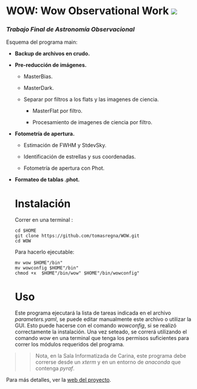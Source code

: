 # WOW: Wow Observational Work ![](http://carina.fcaglp.unlp.edu.ar/~guevaran/wow/wowlogo4.png)
### _Trabajo Final de Astronomía Observacional_

Esquema del programa main:


* **Backup de archivos en crudo.**

* **Pre-reducción de imágenes.**

  + MasterBias.

  + MasterDark.

  + Separar por filtros a los flats y las imagenes de ciencia.
  
    - MasterFlat por filtro.

    - Procesamiento de imagenes de ciencia por filtro.

* **Fotometría de apertura.**
  
  + Estimación de FWHM y StdevSky.
  
  + Identificación de estrellas y sus coordenadas.
  
  + Fotometría de apertura con Phot.

* **Formateo de tablas .phot.**
  
  
  
  # Instalación
  
  Correr en una terminal :
  ```
  cd $HOME
  git clone https://github.com/tomasregna/WOW.git
  cd WOW
  ```
  Para hacerlo ejecutable:
  ```
  mv wow $HOME"/bin"
  mv wowconfig $HOME"/bin"
  chmod +x  $HOME"/bin/wow" $HOME"/bin/wowconfig"
  ```
  
  # Uso
  
  Este programa ejecutará la lista de tareas indicada en el archivo _parameters.yaml_, se puede editar manualmente este archivo o utilizar la GUI. Esto puede hacerse con el comando *wowconfig*, si se realizó correctamente la instalación.
 Una vez seteado, se correrá utilizando el comando *wow* en una terminal que tenga los permisos suficientes para correr los módulos requeridos del programa.
 
 >> Nota, en la Sala Informatizada de Carina, este programa debe correrse desde un _xterm_ y en un entorno de _anaconda_ que contenga _pyraf_.
 
 
Para más detalles, ver la [web del proyecto](http://carina.fcaglp.unlp.edu.ar/~guevaran/wow/md_README.html).
